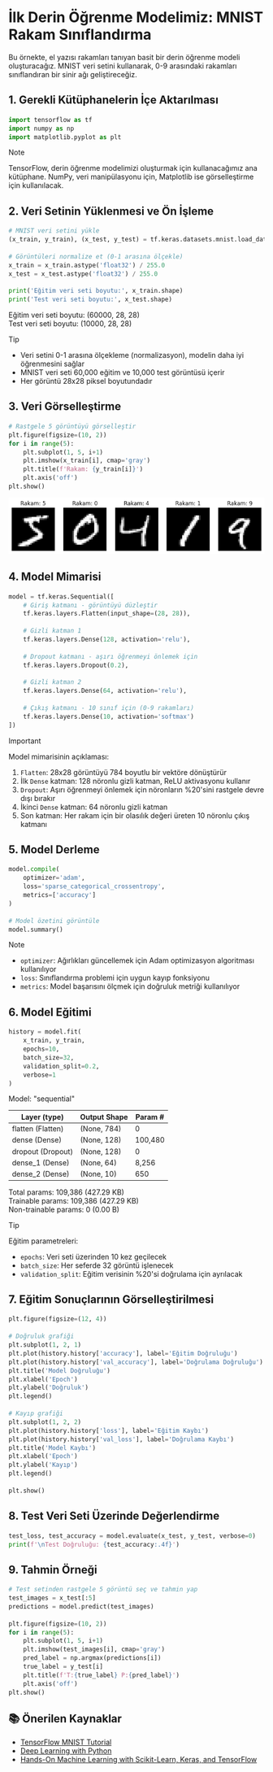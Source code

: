 # İlk Derin Öğrenme Modelimiz: MNIST Rakam Sınıflandırma

Bu örnekte, el yazısı rakamları tanıyan basit bir derin öğrenme modeli oluşturacağız. MNIST veri setini kullanarak, 0-9 arasındaki rakamları sınıflandıran bir sinir ağı geliştireceğiz.

## 1. Gerekli Kütüphanelerin İçe Aktarılması

```python
import tensorflow as tf
import numpy as np
import matplotlib.pyplot as plt
```

> [!NOTE]
> TensorFlow, derin öğrenme modelimizi oluşturmak için kullanacağımız ana kütüphane.
> NumPy, veri manipülasyonu için, Matplotlib ise görselleştirme için kullanılacak.

## 2. Veri Setinin Yüklenmesi ve Ön İşleme

```python
# MNIST veri setini yükle
(x_train, y_train), (x_test, y_test) = tf.keras.datasets.mnist.load_data()

# Görüntüleri normalize et (0-1 arasına ölçekle)
x_train = x_train.astype('float32') / 255.0
x_test = x_test.astype('float32') / 255.0

print('Eğitim veri seti boyutu:', x_train.shape)
print('Test veri seti boyutu:', x_test.shape)
```
Eğitim veri seti boyutu: (60000, 28, 28)<br>
Test veri seti boyutu: (10000, 28, 28)

> [!TIP]
> - Veri setini 0-1 arasına ölçekleme (normalizasyon), modelin daha iyi öğrenmesini sağlar
> - MNIST veri seti 60,000 eğitim ve 10,000 test görüntüsü içerir
> - Her görüntü 28x28 piksel boyutundadır

## 3. Veri Görselleştirme

```python
# Rastgele 5 görüntüyü görselleştir
plt.figure(figsize=(10, 2))
for i in range(5):
    plt.subplot(1, 5, i+1)
    plt.imshow(x_train[i], cmap='gray')
    plt.title(f'Rakam: {y_train[i]}')
    plt.axis('off')
plt.show()
```
![output](images/output-01.png)

## 4. Model Mimarisi

```python
model = tf.keras.Sequential([
    # Giriş katmanı - görüntüyü düzleştir
    tf.keras.layers.Flatten(input_shape=(28, 28)),
    
    # Gizli katman 1
    tf.keras.layers.Dense(128, activation='relu'),
    
    # Dropout katmanı - aşırı öğrenmeyi önlemek için
    tf.keras.layers.Dropout(0.2),
    
    # Gizli katman 2
    tf.keras.layers.Dense(64, activation='relu'),
    
    # Çıkış katmanı - 10 sınıf için (0-9 rakamları)
    tf.keras.layers.Dense(10, activation='softmax')
])
```

> [!IMPORTANT]
> Model mimarisinin açıklaması:
> 1. `Flatten`: 28x28 görüntüyü 784 boyutlu bir vektöre dönüştürür
> 2. İlk `Dense` katman: 128 nöronlu gizli katman, ReLU aktivasyonu kullanır
> 3. `Dropout`: Aşırı öğrenmeyi önlemek için nöronların %20'sini rastgele devre dışı bırakır
> 4. İkinci `Dense` katman: 64 nöronlu gizli katman
> 5. Son katman: Her rakam için bir olasılık değeri üreten 10 nöronlu çıkış katmanı

## 5. Model Derleme

```python
model.compile(
    optimizer='adam',
    loss='sparse_categorical_crossentropy',
    metrics=['accuracy']
)

# Model özetini görüntüle
model.summary()
```

> [!NOTE]
> - `optimizer`: Ağırlıkları güncellemek için Adam optimizasyon algoritması kullanılıyor
> - `loss`: Sınıflandırma problemi için uygun kayıp fonksiyonu
> - `metrics`: Model başarısını ölçmek için doğruluk metriği kullanılıyor

## 6. Model Eğitimi

```python
history = model.fit(
    x_train, y_train,
    epochs=10,
    batch_size=32,
    validation_split=0.2,
    verbose=1
)
```

Model: "sequential"

| Layer (type)        | Output Shape       | Param #     |
|---------------------|--------------------|-------------|
| flatten (Flatten)   | (None, 784)        | 0           |
| dense (Dense)       | (None, 128)        | 100,480     |
| dropout (Dropout)   | (None, 128)        | 0           |
| dense_1 (Dense)     | (None, 64)         | 8,256       |
| dense_2 (Dense)     | (None, 10)         | 650         |

Total params: 109,386 (427.29 KB)  
Trainable params: 109,386 (427.29 KB)  
Non-trainable params: 0 (0.00 B)

> [!TIP]
> Eğitim parametreleri:
> - `epochs`: Veri seti üzerinden 10 kez geçilecek
> - `batch_size`: Her seferde 32 görüntü işlenecek
> - `validation_split`: Eğitim verisinin %20'si doğrulama için ayrılacak

## 7. Eğitim Sonuçlarının Görselleştirilmesi

```python
plt.figure(figsize=(12, 4))

# Doğruluk grafiği
plt.subplot(1, 2, 1)
plt.plot(history.history['accuracy'], label='Eğitim Doğruluğu')
plt.plot(history.history['val_accuracy'], label='Doğrulama Doğruluğu')
plt.title('Model Doğruluğu')
plt.xlabel('Epoch')
plt.ylabel('Doğruluk')
plt.legend()

# Kayıp grafiği
plt.subplot(1, 2, 2)
plt.plot(history.history['loss'], label='Eğitim Kaybı')
plt.plot(history.history['val_loss'], label='Doğrulama Kaybı')
plt.title('Model Kaybı')
plt.xlabel('Epoch')
plt.ylabel('Kayıp')
plt.legend()

plt.show()
```

## 8. Test Veri Seti Üzerinde Değerlendirme

```python
test_loss, test_accuracy = model.evaluate(x_test, y_test, verbose=0)
print(f'\nTest Doğruluğu: {test_accuracy:.4f}')
```

## 9. Tahmin Örneği

```python
# Test setinden rastgele 5 görüntü seç ve tahmin yap
test_images = x_test[:5]
predictions = model.predict(test_images)

plt.figure(figsize=(10, 2))
for i in range(5):
    plt.subplot(1, 5, i+1)
    plt.imshow(test_images[i], cmap='gray')
    pred_label = np.argmax(predictions[i])
    true_label = y_test[i]
    plt.title(f'T:{true_label} P:{pred_label}')
    plt.axis('off')
plt.show()
```

## 📚 Önerilen Kaynaklar
- [TensorFlow MNIST Tutorial](https://www.tensorflow.org/tutorials/quickstart/beginner)
- [Deep Learning with Python](https://www.manning.com/books/deep-learning-with-python)
- [Hands-On Machine Learning with Scikit-Learn, Keras, and TensorFlow](https://www.oreilly.com/library/view/hands-on-machine-learning/9781492032632/)
